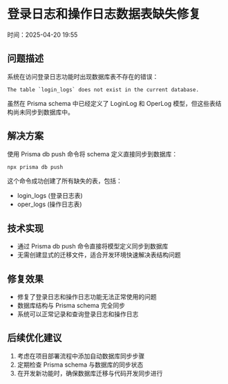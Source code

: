# 登录日志和操作日志数据表缺失修复

时间：2025-04-20 19:55

## 问题描述

系统在访问登录日志功能时出现数据库表不存在的错误：
```
The table `login_logs` does not exist in the current database.
```

虽然在 Prisma schema 中已经定义了 LoginLog 和 OperLog 模型，但这些表结构尚未同步到数据库中。

## 解决方案

使用 Prisma db push 命令将 schema 定义直接同步到数据库：

```bash
npx prisma db push
```

这个命令成功创建了所有缺失的表，包括：
- login_logs (登录日志表)
- oper_logs (操作日志表)

## 技术实现

- 通过 Prisma db push 命令直接将模型定义同步到数据库
- 无需创建显式的迁移文件，适合开发环境快速解决表结构问题

## 修复效果

- 修复了登录日志和操作日志功能无法正常使用的问题
- 数据库结构与 Prisma schema 完全同步
- 系统可以正常记录和查询登录日志和操作日志

## 后续优化建议

1. 考虑在项目部署流程中添加自动数据库同步步骤
2. 定期检查 Prisma schema 与数据库的同步状态
3. 在开发新功能时，确保数据库迁移与代码开发同步进行